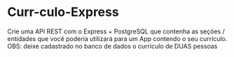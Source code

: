 # Curr-culo-Express
Crie uma API REST com o Express + PostgreSQL que contenha as seções / entidades que você poderia utilizará para um App contendo o seu currículo.  OBS: deixe cadastrado no banco de dados o currículo de DUAS pessoas
